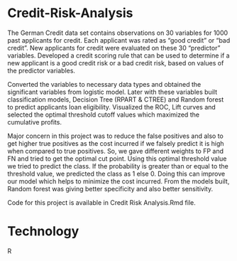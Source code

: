 # Credit-Risk-Analysis

The German Credit data set contains observations on 30 variables for 1000 past applicants for credit. Each applicant was rated as “good credit” or “bad credit”. New applicants for credit were evaluated on these 30 “predictor” variables. Developed a credit scoring rule that can be used to determine if a new applicant is a good credit risk or a bad credit risk, based on values of the predictor variables. 

Converted the variables to necessary data types and obtained the significant variables from logistic model. Later with these variables built classification models, Decision Tree (RPART & CTREE) and Random forest to predict applicants loan eligibility. Visualized the ROC, Lift curves and selected the optimal threshold cutoff values which maximized the cumulative profits.

Major concern in this project was to reduce the false positives and also to get higher true positives as the cost incurred if we falsely predict it is high when compared to true positives. So, we gave different weights to FP and FN and tried to get the optimal cut point. Using this optimal threshold value we tried to predict the class. If the probability is greater than or equal to the threshold value, we predicted the class as 1 else 0. Doing this can improve our model which helps to minimize the cost incurred. From the models built, Random forest was giving better specificity  and also better sensitivity.

Code for this project is available in Credit Risk Analysis.Rmd file.

# Technology 
R 
